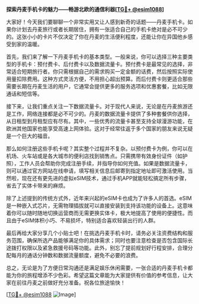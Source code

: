 **探索丹麦手机卡的魅力——畅游北欧的通信利器[[TG💪+ @esim1088](https://t.me/s/esim1088)]**

大家好！今天我们要聊聊一个非常实用又让人感到新奇的话题——丹麦手机卡。如果你计划去丹麦旅行或者长期居住，拥有一张适合自己的手机卡绝对是必不可少的。这张小小的卡片不仅决定了你在丹麦的生活便利程度，还能让你在异国他乡感受到家的温暖。

首先，我们来了解一下丹麦手机卡的基本类型。一般来说，你可以选择三种主要类型的手机卡：预付费卡、后付费卡以及数据流量卡。预付费卡是最常见的选择，非常适合短期旅行者。你只需根据自己的需求购买一定金额的话费，然后按照实际使用量扣除费用。这种方式灵活方便，不用担心超出预算。而后付费卡则更适合那些需要长期在丹麦生活的用户，它通常会提供更多的服务选项和优惠套餐，比如无限通话和短信等。

接下来，让我们重点关注一下数据流量卡。对于现代人来说，无论是在丹麦旅游还是工作，网络连接都是必不可少的。丹麦的数据流量卡提供了多种套餐供你选择，从日租型到月租型应有尽有。其中，一些优秀的流量卡甚至支持全球漫游功能，在欧洲其他国家也能享受高速上网体验。这对于经常往返于多个国家的朋友来说无疑是一个巨大的福音。

那么如何注册这些手机卡呢？其实整个过程并不复杂。以预付费卡为例，你可以在机场、火车站或是各大城市的便利店找到销售点。只需携带有效身份证件（如护照），工作人员会帮助你完成注册手续，并指导你如何充值。如果是数据流量卡，则可以通过官方网站在线申请，填写相关信息后邮寄到指定地址即可激活使用。当然啦，现在还有更先进的虚拟eSIM技术，通过手机APP就能轻松搞定所有步骤，省去了实体卡带来的麻烦。

除了上述提到的传统方式外，近年来兴起的eSIM卡也成为了许多人的首选。eSIM是一种嵌入式芯片，无需物理插拔就可以直接安装到支持该功能的设备上。这意味着你可以随时随地切换运营商而无需更换实体卡，极大地提高了使用的便捷性。而且由于eSIM体积小巧、不易损坏，特别适合喜欢轻装出行的人群。

最后再给大家分享几个小贴士吧！在挑选丹麦手机卡时，请务必关注资费结构和服务范围，确保所选产品能够满足你的具体需求；同时也要注意检查是否包含国际长途拨打权限以及紧急救援号码等功能。此外，别忘了提前规划好行程安排，合理分配每月的通话分钟数和数据流量额度，避免不必要的浪费。

总之，无论是为了方便日常沟通还是满足娱乐休闲需要，一张合适的丹麦手机卡都能为你的旅程增添不少色彩。希望这篇文章能为大家提供有价值的参考信息，让大家在前往丹麦之前做好充分准备。祝各位旅途愉快！

[[TG💪+ @esim1088](https://t.me/s/esim1088) ![Image](https://i.postimg.cc/4NQfJmqS/Snipaste-2025-05-13-00-14-12.png)]